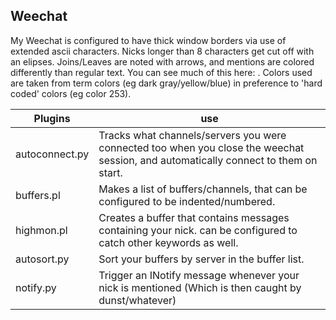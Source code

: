## Weechat

My Weechat is configured to have thick window borders via use of extended ascii characters. Nicks longer than 8 characters get cut off with an elipses. Joins/Leaves are noted with arrows, and mentions are colored differently than regular text. You can see much of this here: <todo>. Colors used are taken from term colors (eg dark gray/yellow/blue) in preference to 'hard coded' colors (eg color 253).

Plugins | use
--------|----
autoconnect.py | Tracks what channels/servers you were connected too when you close the weechat session, and automatically connect to them on start.
buffers.pl | Makes a list of buffers/channels, that can be configured to be indented/numbered.
highmon.pl | Creates a buffer that contains messages containing your nick. can be configured to catch other keywords as well.
autosort.py | Sort your buffers by server in the buffer list.
notify.py | Trigger an INotify message whenever your nick is mentioned (Which is then caught by dunst/whatever)
